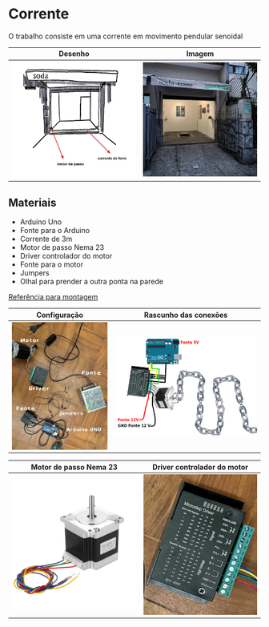 # Corrente

O trabalho consiste em uma corrente em movimento pendular senoidal 


 Desenho                                               | Imagem 
:-----------------------------------------------------:|:----------------------------------------:
![Desenho da Tetê](docs/imgs/draft-tete.jpg "Desenho") | ![Imagem](docs/imgs/espaco.jpg "Espaço")

## Materiais

- Arduino Uno
- Fonte para o Arduino
- Corrente de 3m
- Motor de passo Nema 23
- Driver controlador do motor
- Fonte para o motor
- Jumpers
- Olhal para prender a outra ponta na parede
  
[Referência para montagem](https://www.youtube.com/watch?v=FggSRQqB_a4V)


Configuração | Rascunho das conexões
:-----------------------------------------------------:|:----------------------------------------:
![Configuração inicial](/docs/imgs/setup.jpg "Configuração") | ![Rascunho](/docs/imgs/draft.jpg)


Motor de passo Nema 23                                 | Driver controlador do motor 
:-----------------------------------------------------:|:----------------------------------------:
![Motor de passo Nema 23](/docs/imgs/motor-nema23.png "Motor de passo Nema 23") | ![Driver controlador do motor](/docs/imgs/driver.jpg "Driver controlador do motor")
